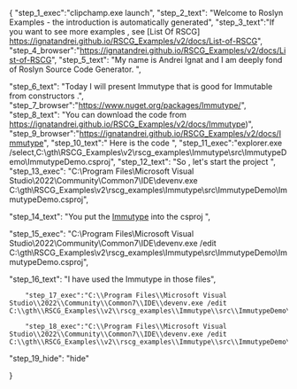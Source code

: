 {
    "step_1_exec":"clipchamp.exe launch",
    "step_2_text": "Welcome to Roslyn Examples - the introduction is automatically generated",
    "step_3_text":"If you want to see more examples , see  [List Of RSCG] https://ignatandrei.github.io/RSCG_Examples/v2/docs/List-of-RSCG",
    "step_4_browser":"https://ignatandrei.github.io/RSCG_Examples/v2/docs/List-of-RSCG",
    "step_5_text": "My name is Andrei Ignat and I am deeply fond of Roslyn Source Code Generator. ",

"step_6_text": "Today I will present Immutype  that is good for Immutable from constructors .",
"step_7_browser":"https://www.nuget.org/packages/Immutype/",
"step_8_text": "You can download the code from https://ignatandrei.github.io/RSCG_Examples/v2/docs/Immutype)",
"step_9_browser":"https://ignatandrei.github.io/RSCG_Examples/v2/docs/Immutype",
"step_10_text":" Here is the code ",
"step_11_exec":"explorer.exe /select,C:\\gth\\RSCG_Examples\\v2\\rscg_examples\\Immutype\\src\\ImmutypeDemo\\ImmutypeDemo.csproj",
"step_12_text": "So , let's start the project ",
"step_13_exec": "C:\\Program Files\\Microsoft Visual Studio\\2022\\Community\\Common7\\IDE\\devenv.exe C:\\gth\\RSCG_Examples\\v2\\rscg_examples\\Immutype\\src\\ImmutypeDemo\\ImmutypeDemo.csproj",

"step_14_text": "You put the  [Immutype](https://www.nuget.org/packages/Immutype/) into the csproj ",

"step_15_exec": "C:\\Program Files\\Microsoft Visual Studio\\2022\\Community\\Common7\\IDE\\devenv.exe /edit C:\\gth\\RSCG_Examples\\v2\\rscg_examples\\Immutype\\src\\ImmutypeDemo\\ImmutypeDemo.csproj",

"step_16_text": "I have used the Immutype in those files",


        "step_17_exec":"C:\\Program Files\\Microsoft Visual Studio\\2022\\Community\\Common7\\IDE\\devenv.exe /edit C:\\gth\\RSCG_Examples\\v2\\rscg_examples\\Immutype\\src\\ImmutypeDemo\\Person.cs",
    
        "step_18_exec":"C:\\Program Files\\Microsoft Visual Studio\\2022\\Community\\Common7\\IDE\\devenv.exe /edit C:\\gth\\RSCG_Examples\\v2\\rscg_examples\\Immutype\\src\\ImmutypeDemo\\Program.cs",
    
"step_19_hide": "hide"


}